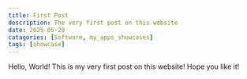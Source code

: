 ```yaml
---
title: First Post
description: The very first post on this website
date: 2025-05-28
catagories: [Software, my_apps_showcases]
tags: [showcase]
---
```

Hello, World! This is my very first post on this website! Hope you like it!
